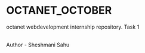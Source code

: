 # OCTANET_OCTOBER
octanet webdevelopment internship repository.
Task 1

<br>
Author - Sheshmani Sahu
